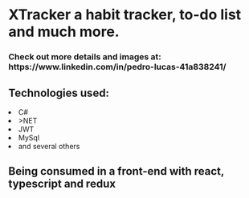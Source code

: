 <h1>XTracker a habit tracker, to-do list and much more.</h1>
<h3>Check out more details and images at: https://www.linkedin.com/in/pedro-lucas-41a838241/</h3>

<h2>Technologies used:</h2>
<li>C#</li>
<li>>NET</li>
<li>JWT</li>
<li>MySql</li>
<li>and several others</li>

<h2>Being consumed in a front-end with react, typescript and redux</h2>
